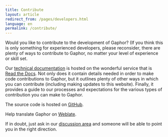 ```yaml
---
title: Contribute
layout: article
redirect_from: /pages/developers.html
language: en
permalink: /contribute/
---
```


Would you like to contribute to the development of Gaphor? (If you think this
is only something for experienced developers, please reconsider, there are
plenty of ways to contribute to Gaphor, no matter your level of experience or
skill set.

Our [technical documentation](https://docs.gaphor.org) is hosted on the
wonderful service that is [Read the Docs](https://readthedocs.com/). Not only
does it contain details needed in order to make code contributions to Gaphor,
but it outlines plenty of other ways in which you can contribute (including
making updates to this website). Finally, it provides a guide to our processes
and expectations for the various types of contribution you can make to Gaphor.

The source code is hosted on [GitHub](https://github.com/gaphor/gaphor).

Help translate Gaphor on [Weblate](https://hosted.weblate.org/engage/gaphor/).

If in doubt, just ask in our <a href="../discuss">discussion area</a> and
someone will be able to point you in the right direction.
